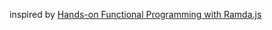 inspired by [Hands-on Functional Programming with Ramda.js](https://www.sitepoint.com/functional-programming-with-ramda/)
